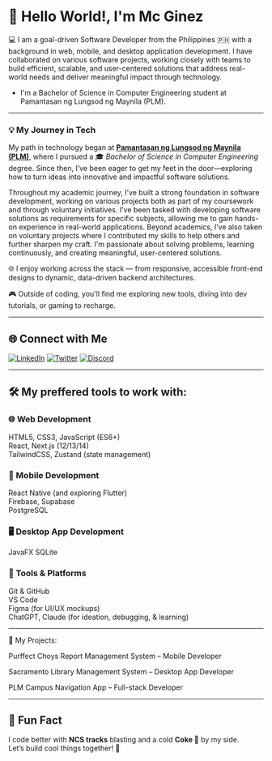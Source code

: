 # 👋 Hello World!, I'm Mc Ginez


💻 I am a goal-driven Software Developer from the Philippines 🇵🇭 with a background in web, mobile, and desktop application development. I have collaborated on various software projects, working closely with teams to build efficient, scalable, and user-centered solutions that address real-world needs and deliver meaningful impact through technology.


- I'm a Bachelor of Science in Computer Engineering student at Pamantasan ng Lungsod ng Maynila (PLM).


---


### 💡 My Journey in Tech  

My path in technology began at <a href="https://www.plm.edu.ph/" target="_blank" rel="noopener noreferrer"><strong>Pamantasan ng Lungsod ng Maynila (PLM)</strong></a>, where I pursued a 🎓 *Bachelor of Science in Computer Engineering* degree. Since then, I’ve been eager to get my feet in the door—exploring how to turn ideas into innovative and impactful software solutions.

Throughout my academic journey, I’ve built a strong foundation in software development, working on various projects both as part of my coursework and through voluntary initiatives. I’ve been tasked with developing software solutions as requirements for specific subjects, allowing me to gain hands-on experience in real-world applications. Beyond academics, I’ve also taken on voluntary projects where I contributed my skills to help others and further sharpen my craft. I'm passionate about solving problems, learning continuously, and creating meaningful, user-centered solutions.

🌐 I enjoy working across the stack — from responsive, accessible front-end designs to dynamic, data-driven backend architectures.  

🎮 Outside of coding, you'll find me exploring new tools, diving into dev tutorials, or gaming to recharge.

---

## 🌐 Connect with Me

[![LinkedIn](https://img.shields.io/badge/-LinkedIn-0A66C2?style=for-the-badge&logo=linkedin&logoColor=white)](https://www.linkedin.com/in/mcginez)
[![Twitter](https://img.shields.io/badge/-Twitter-1DA1F2?style=for-the-badge&logo=twitter&logoColor=white)](https://x.com/mc_ggez)
[![Discord](https://img.shields.io/badge/-Discord-5865F2?style=for-the-badge&logo=discord&logoColor=white)](https://discordapp.com/users/elonnmusk.)

---

## 🛠️ My preffered tools to work with:

### 🌐 Web Development  
HTML5, CSS3, JavaScript (ES6+)  
React, Next.js (12/13/14)  
TailwindCSS, Zustand (state management)


### 📱 Mobile Development  
React Native (and exploring Flutter)  
Firebase, Supabase  
PostgreSQL

### 🖥️ Desktop App Development  
JavaFX 
SQLite 

### 🧰 Tools & Platforms  
Git & GitHub  
VS Code  
Figma (for UI/UX mockups)  
ChatGPT, Claude (for ideation, debugging, & learning)


---


💼 My Projects:

Purffect Choys Report Management System – Mobile Developer

Sacramento Library Management System – Desktop App Developer

PLM Campus Navigation App – Full-stack Developer

 

---

## 💬 Fun Fact  
I code better with **NCS tracks** blasting and a cold **Coke 🥤** by my side.  
Let’s build cool things together! 🙌
